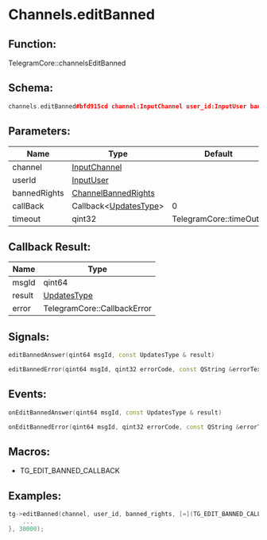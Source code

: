 # Channels.editBanned

## Function:

TelegramCore::channelsEditBanned

## Schema:

```c++
channels.editBanned#bfd915cd channel:InputChannel user_id:InputUser banned_rights:ChannelBannedRights = Updates;
```
## Parameters:

|Name|Type|Default|
|----|----|-------|
|channel|[InputChannel](../../types/inputchannel.md)||
|userId|[InputUser](../../types/inputuser.md)||
|bannedRights|[ChannelBannedRights](../../types/channelbannedrights.md)||
|callBack|Callback&lt;[UpdatesType](../../types/updatestype.md)&gt;|0|
|timeout|qint32|TelegramCore::timeOut()|

## Callback Result:

|Name|Type|
|----|----|
|msgId|qint64|
|result|[UpdatesType](../../types/updatestype.md)|
|error|TelegramCore::CallbackError|

## Signals:

```c++
editBannedAnswer(qint64 msgId, const UpdatesType & result)
```
```c++
editBannedError(qint64 msgId, qint32 errorCode, const QString &errorText)
```

## Events:

```c++
onEditBannedAnswer(qint64 msgId, const UpdatesType & result)
```
```c++
onEditBannedError(qint64 msgId, qint32 errorCode, const QString &errorText)
```

## Macros:

* TG_EDIT_BANNED_CALLBACK

## Examples:

```c++
tg->editBanned(channel, user_id, banned_rights, [=](TG_EDIT_BANNED_CALLBACK){
    ...
}, 30000);
```
